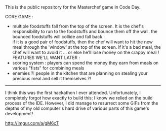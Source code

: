 This is the public repository for the Masterchef game in Code Day.

CORE GAME  : 
- multiple foodstuffs fall from the top of the screen. It is the chef's 
  responsibility to run to the foodstuffs and bounce them off the wall. 
  the bounced foodstuffs will collide and fall back :  
  if it is a good pair of foodstuffs, then the chef will want to hit the 
  new meal through the 'window' at the top of the screen. If it's a bad meal,
  the chef will want to avoid it ... or else he'll lose money on the crappy 
  meal ! 
FEATURES WE'LL WANT LATER :
- scoring system : players can spend the money they earn from meals
  on various "fists" for combining meals 
- enemies ?! people in the kitchen that are planning on stealing your precious 
  meal and sell it themselves ?!
  
  
------------

  I think this was the first hackathon I ever attended. Unfortunately, I completely forgot how exactly to build this; I know we relied on the build process of the IDE. However, I did manage to resurrect some GIFs from the depths of my old computer's hard drive of various parts of this game's development!
  
  http://imgur.com/a/gM6cT
